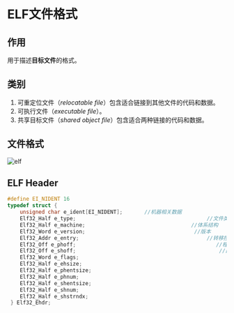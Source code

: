 # ELF文件格式
## 作用
用于描述**目标文件**的格式。
## 类别
1. 可重定位文件（*relocatable file*）包含适合链接到其他文件的代码和数据。
2. 可执行文件（*executable file*）。
3. 共享目标文件（*shared object file*）包含适合两种链接的代码和数据。
## 文件格式
![elf](https://github.com/qinggniq/Note/Images/ELF_view.png)
## ELF Header
```c
#define EI_NIDENT 16
typedef struct {
    unsigned char e_ident[EI_NIDENT];       //机器相关数据
    Elf32_Half e_type;                                          //文件类型
    Elf32_Half e_machine;                                  //体系结构
    Elf32_Word e_version;                                   //版本
    Elf32_Addr e_entry;                                         //转移控制权的地址
    Elf32_Off e_phoff;                                             //程序头偏移量
    Elf32_Off e_shoff;                                              //区头偏移量
    Elf32_Word e_flags;             
    Elf32_Half e_ehsize;
    Elf32_Half e_phentsize;
    Elf32_Half e_phnum;
    Elf32_Half e_shentsize;
    Elf32_Half e_shnum;
    Elf32_Half e_shstrndx;
 } Elf32_Ehdr;
```